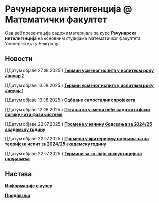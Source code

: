 # Рачунарска интелигенција @ Математички факултет

Ова веб презентација садржи материјале за курс **Рачунарска интелигенција** на основним студијама Математичког факултета Универзитета у Београду.

## Новости

[(Датум објаве 27.08.2025.) [**Термин усменог испита у испитном року Јануар 2**](/informacije-o-kursu/tekuce-informacije/README.md)

[(Датум објаве 13.08.2025.) [**Термин усменог испита у испитном року Јануар 1**](/informacije-o-kursu/tekuce-informacije/README.md)

[(Датум објаве 13.08.2025.) [**Одбране самосталних пројеката**](/informacije-o-kursu/tekuce-informacije/README.md)

[(Датум објаве 12.08.2025.) [**Питања за усмени неће садржати фази логику нити фази системе**](/informacije-o-kursu/tekuce-informacije/README.md)

[(Датум објаве 22.07.2025.) [**Промена у начину бодовања за 2024/25 академску годину**](/informacije-o-kursu/tekuce-informacije/README.md)

[(Датум објаве 22.07.2025.) [**Промена у критеријуму оцењивања за теоријски испит за 2024/25 академску годину**](/informacije-o-kursu/tekuce-informacije/README.md)

[(Датум објаве 22.07.2025.) [**Термини за он-лајн консултације за предавања**](/informacije-o-kursu/tekuce-informacije/README.md)

<!-- [Надокнада часова предавања од 11.11.2024.](predavanja/info/README.md) -->

<!-- [Додатни термин теоријског дела испита и одбране самосталног пројекта у року Септембар](predavanja/info/README.md) -->

<!-- [Термин теоријског дела испита и одбране самосталног пројекта у року Септембар](predavanja/info/README.md) -->

<!-- [Термин теоријског дела испита и одбране самосталног пројекта у року Јун 1](predavanja/info/README.md) -->

<!--**[Термин теоријског дела испита у испитном року Јануар 2](informacije-o-kursu/tekuce-informacije/README.md)**-->

<!-- **[Термин теоријског дела испита у испитном року Јануар 1](informacije-o-kursu/tekuce-informacije/README.md)** -->

<!-- **[Термин теоријског дела испита у испитном року Јануар 1](informacije-o-kursu/tekuce-informacije/README.md)** -->

<!-- **[Отказана су предавања за среду 29.11.2023](predavanja/info/README.md)** -->

## Настава

**[Информације о курсу](informacije-o-kursu/README.md)**

**[Предавања](predavanja/README.md)**
